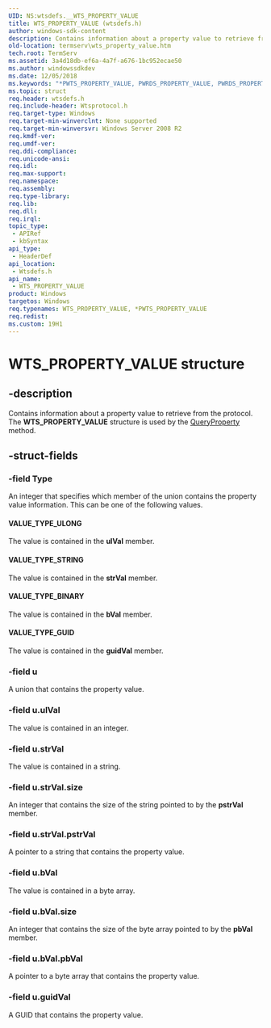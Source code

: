 ```yaml
---
UID: NS:wtsdefs.__WTS_PROPERTY_VALUE
title: WTS_PROPERTY_VALUE (wtsdefs.h)
author: windows-sdk-content
description: Contains information about a property value to retrieve from the protocol.
old-location: termserv\wts_property_value.htm
tech.root: TermServ
ms.assetid: 3a4d18db-ef6a-4a7f-a676-1bc952ecae50
ms.author: windowssdkdev
ms.date: 12/05/2018
ms.keywords: "*PWTS_PROPERTY_VALUE, PWRDS_PROPERTY_VALUE, PWRDS_PROPERTY_VALUE structure pointer [Remote Desktop Services], PWTS_PROPERTY_VALUE, PWTS_PROPERTY_VALUE structure pointer [Remote Desktop Services], VALUE_TYPE_BINARY, VALUE_TYPE_GUID, VALUE_TYPE_STRING, VALUE_TYPE_ULONG, WRDS_PROPERTY_VALUE, WRDS_PROPERTY_VALUE structure [Remote Desktop Services], WTS_PROPERTY_VALUE, WTS_PROPERTY_VALUE structure [Remote Desktop Services], termserv.wts_property_value, wtsdefs/PWRDS_PROPERTY_VALUE, wtsdefs/PWTS_PROPERTY_VALUE, wtsdefs/WRDS_PROPERTY_VALUE, wtsdefs/WTS_PROPERTY_VALUE"
ms.topic: struct
req.header: wtsdefs.h
req.include-header: Wtsprotocol.h
req.target-type: Windows
req.target-min-winverclnt: None supported
req.target-min-winversvr: Windows Server 2008 R2
req.kmdf-ver: 
req.umdf-ver: 
req.ddi-compliance: 
req.unicode-ansi: 
req.idl: 
req.max-support: 
req.namespace: 
req.assembly: 
req.type-library: 
req.lib: 
req.dll: 
req.irql: 
topic_type:
 - APIRef
 - kbSyntax
api_type:
 - HeaderDef
api_location:
 - Wtsdefs.h
api_name:
 - WTS_PROPERTY_VALUE
product: Windows
targetos: Windows
req.typenames: WTS_PROPERTY_VALUE, *PWTS_PROPERTY_VALUE
req.redist: 
ms.custom: 19H1
---
```


# WTS_PROPERTY_VALUE structure


## -description


Contains information about a property value to retrieve from the protocol. The <b>WTS_PROPERTY_VALUE</b> structure is used by the <a href="https://msdn.microsoft.com/129b8314-fa84-414d-93c4-f9320650e2de">QueryProperty</a> method.


## -struct-fields




### -field Type

An integer that specifies which member of the union contains the property value information. This can be one of the following values.



#### VALUE_TYPE_ULONG

The value is contained in the <b>ulVal</b> member.



#### VALUE_TYPE_STRING

The value is contained in the <b>strVal</b> member.



#### VALUE_TYPE_BINARY

The value is contained in the <b>bVal</b> member.



#### VALUE_TYPE_GUID

The value is contained in the <b>guidVal</b> member.


### -field u

A union that contains the property value.


### -field u.ulVal

The value is contained in an integer.


### -field u.strVal

The value is contained in a string.


### -field u.strVal.size

An integer that contains the size of the string pointed to by the <b>pstrVal</b> member.


### -field u.strVal.pstrVal

A pointer to a string that contains the property value.


### -field u.bVal

The value is contained in a byte array.


### -field u.bVal.size

An integer that contains the size of the byte array pointed to by the <b>pbVal</b> member.


### -field u.bVal.pbVal

A pointer to a byte array that contains the property value.


### -field u.guidVal

A GUID that contains the property value.

